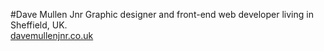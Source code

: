 #Dave Mullen Jnr
Graphic designer and front-end web developer living in Sheffield, UK.<br />
[davemullenjnr.co.uk](https://davemullenjnr.co.uk)
